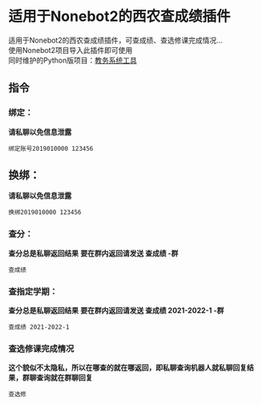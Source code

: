 # 适用于Nonebot2的西农查成绩插件 
适用于Nonebot2的西农查成绩插件，可查成绩、查选修课完成情况...  
使用Nonebot2项目导入此插件即可使用  
同时维护的Python版项目：[教务系统工具](https://github.com/yzyyz1387/newhall_tool)


## 指令

### 绑定：
**请私聊以免信息泄露**
```
绑定账号2019010000 123456
```
## 换绑：
**请私聊以免信息泄露**
```
换绑2019010000 123456
```

### 查分：
**查分总是私聊返回结果**
**要在群内返回请发送 查成绩 -群**
 ```
查成绩
```
### 查指定学期：
**查分总是私聊返回结果**
**要在群内返回请发送 查成绩 2021-2022-1 -群**
```
查成绩 2021-2022-1
```

### 查选修课完成情况
**这个貌似不太隐私，所以在哪查的就在哪返回，即私聊查询机器人就私聊回复结果，群聊查询就在群聊回复**
```
查选修
```